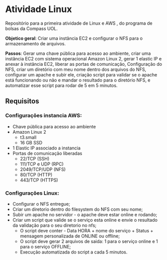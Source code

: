 # Atividade Linux 
Repositório para a primeira atividade de Linux e AWS , do programa de bolsas da Compass UOL.

**Objetico geral**: Criar uma instância EC2 e configurar o NFS para o armazenamento de arquivos. 

**Passos**: Gerar uma chave pública para acesso ao ambiente, criar uma instância EC2 com sistema operacional Amazon Linux 2, gerar 1 elastic IP e anexar à instância EC2, liberar as portas de comunicação, Configuração do NFS, criar um diretório com meu nome dentro dos arquivos do NFS, configurar um apache e subir ele, criação script para validar se o apache está funcionando ou não e mandar o resultado para o diretório NFS, e automatizar esse script para rodar de 5 em 5 minutos.

## Requisitos

### Configurações instancia AWS:
- Chave pública para acesso ao ambiente
- Amazon Linux 2
    - t3.small
    - 16 GB SSD
- 1 Elastic IP associado a instancia
- Portas de comunicação liberadas
    - 22/TCP (SSH)
    - 111/TCP e UDP (RPC)
    - 2049/TCP/UDP (NFS)
    - 80/TCP (HTTP)
    - 443/TCP (HTTPS)

### Configurações Linux:

- Configurar o NFS entregue;
- Criar um diretorio dentro do filesystem do NFS com seu nome;
- Subir um apache no servidor - o apache deve estar online e rodando;
- Criar um script que valide se o serviço esta online e envie o resultado da validação para o seu diretorio no nfs;
    - O script deve conter - Data HORA + nome do serviço + Status + mensagem personalizada de ONLINE ou offline;
    - O script deve gerar 2 arquivos de saida: 1 para o serviço online e 1 para o serviço OFFLINE;
    - Execução automatizada do script a cada 5 minutos.
      




  
